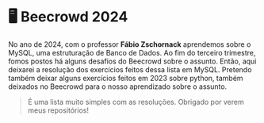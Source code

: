 # 🖥️ Beecrowd 2024

No ano de 2024, com o professor **Fábio Zschornack** aprendemos sobre o MySQL, uma estruturação de Banco de Dados. Ao fim do terceiro trimestre, fomos postos há alguns desafios do Beecrowd sobre o assunto. Então, aqui deixarei a resolução dos exercícios feitos dessa lista em MySQL. Pretendo também deixar alguns exercícios feitos em 2023 sobre python, também deixados no Beecrowd para o nosso aprendizado sobre o assunto.

>É uma lista muito simples com as resoluções. Obrigado por verem meus repositórios!
